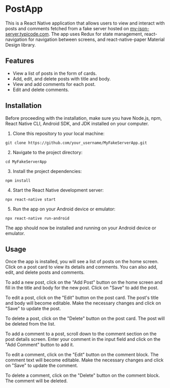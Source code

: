 # PostApp

This is a React Native application that allows users to view and interact with posts and comments fetched from a fake server hosted on [my-json-server.typicode.com](https://my-json-server.typicode.com/). The app uses Redux for state management, react-navigation for navigation between screens, and react-native-paper Material Design library.

## Features

- View a list of posts in the form of cards.
- Add, edit, and delete posts with title and body.
- View and add comments for each post.
- Edit and delete comments.

## Installation

Before proceeding with the installation, make sure you have Node.js, npm, React Native CLI, Android SDK, and JDK installed on your computer.

1. Clone this repository to your local machine:
```
git clone https://github.com/your_username/MyFakeServerApp.git
```
2. Navigate to the project directory:
```
cd MyFakeServerApp
```
3. Install the project dependencies:
```
npm install
```
4. Start the React Native development server:
```
npx react-native start
```
5. Run the app on your Android device or emulator:
```
npx react-native run-android
```
The app should now be installed and running on your Android device or emulator.

## Usage

Once the app is installed, you will see a list of posts on the home screen. Click on a post card to view its details and comments. You can also add, edit, and delete posts and comments.

To add a new post, click on the "Add Post" button on the home screen and fill in the title and body for the new post. Click on "Save" to add the post.

To edit a post, click on the "Edit" button on the post card. The post's title and body will become editable. Make the necessary changes and click on "Save" to update the post.

To delete a post, click on the "Delete" button on the post card. The post will be deleted from the list.

To add a comment to a post, scroll down to the comment section on the post details screen. Enter your comment in the input field and click on the "Add Comment" button to add it.

To edit a comment, click on the "Edit" button on the comment block. The comment text will become editable. Make the necessary changes and click on "Save" to update the comment.

To delete a comment, click on the "Delete" button on the comment block. The comment will be deleted.


